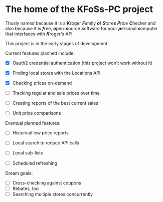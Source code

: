 # The home of the KFoSs-PC project

Thusly named because it is a 
***K***roger ***F***amily ***o***f ***S***tore***s*** ***P***rice ***C***hecker
and also because it is 
***f***ree, ***o***pen-***s***ource ***s***oftware for your ***p***ersonal ***c***omputer that interfaces with ***K***roger's API


This project is in the early stages of development.


Current features planned include:
- [x] Oauth2 credential authentication (this project won't work without it)
- [x] Finding local stores with the Locations API
- [x] Checking prices on-demand
- [ ] Tracking regular and sale prices over time
- [ ] Creating reports of the best current sales 
- [ ] Unit price comparisons


Eventual planned features:
- [ ] Historical low price reports
- [ ] Local search to reduce API calls
- [ ] Local sub-lists
- [ ] Scheduled refreshing


Dream goals:
- [ ] Cross-checking against coupons
- [ ] Rebates, too
- [ ] Searching multiple stores concurrently